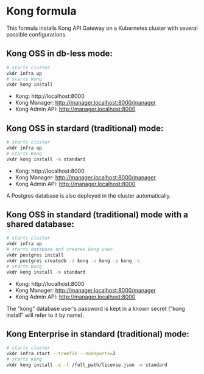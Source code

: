 # Kong formula

This formula installs Kong API Gateway on a Kubernetes cluster with several possible configurations.

## Kong OSS in db-less mode:

```sh
# starts cluster
vkdr infra up
# starts Kong
vkdr kong install
```

- Kong: http://localhost:8000
- Kong Manager: http://manager.localhost:8000/manager
- Kong Admin API: http://manager.localhost:8000

## Kong OSS in stardard (traditional) mode:

```sh
# starts cluster
vkdr infra up
# starts Kong
vkdr kong install -m standard
```

- Kong: http://localhost:8000
- Kong Manager: http://manager.localhost:8000/manager
- Kong Admin API: http://manager.localhost:8000

A Postgres database is also deployed in the cluster automatically.

## Kong OSS in standard (traditional) mode with a shared database:

```sh
# starts cluster
vkdr infra up
# starts database and creates kong user
vkdr postgres install
vkdr postgres createdb -d kong -u kong -p kong -s
# starts Kong
vkdr kong install -m standard
```

- Kong: http://localhost:8000
- Kong Manager: http://manager.localhost:8000/manager
- Kong Admin API: http://manager.localhost:8000

The "kong" database user's password is kept in a known secret ("kong install" will refer to it by name).

## Kong Enterprise in standard (traditional) mode:

```sh
# starts cluster
vkdr infra start --traefik --nodeports=2
# starts Kong
vkdr kong install -e -l /full_path/license.json -m standard
```
